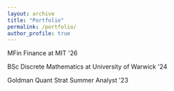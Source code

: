 ```yaml
---
layout: archive
title: "Portfolio"
permalink: /portfolio/
author_profile: true
---
```


MFin Finance at MIT '26

BSc Discrete Mathematics at University of Warwick '24

Goldman Quant Strat Summer Analyst '23